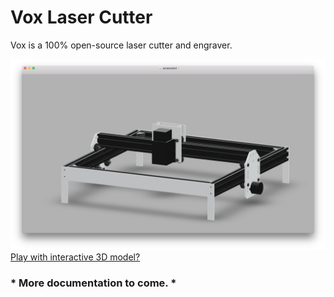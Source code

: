 # Vox Laser Cutter

Vox is a 100% open-source laser cutter and engraver.

![Browser Slider](/screenshot.png?raw=true)
[Play with interactive 3D model?](https://myhub.autodesk360.com/ue2bcba8f/g/shares/SH7f1edQT22b515c761ebe47086f79ea87ff?viewState=NoIgbgDAdAjCA0IDeAdEAXAngBwKZoC40ARXAZwEsBzAOzXjQEMyzd1C0BOAFgFYIA7ABMAHADYAtLwDMAzhO4BjAEbKJyxgDMhE6bwEjcEIZ02KATJzQBfEAF0gA)


### * More documentation to come. *

